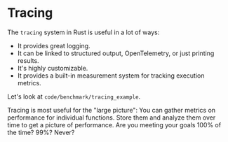 # Tracing

The `tracing` system in Rust is useful in a lot of ways:

* It provides great logging.
* It can be linked to structured output, OpenTelemetry, or just printing results.
* It's highly customizable.
* It provides a built-in measurement system for tracking execution metrics.

Let's look at `code/benchmark/tracing_example`.

Tracing is most useful for the "large picture": You can gather metrics on performance for individual functions. Store them and analyze them over time to get a picture of performance. Are you meeting your goals 100% of the time? 99%? Never?